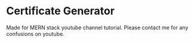 # Certificate Generator

Made for MERN stack youtube channel tutorial. Please contact me for any confusions on youtube.
